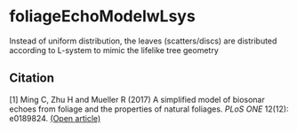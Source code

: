# foliageEchoModelwLsys
Instead of uniform distribution, the leaves (scatters/discs) are distributed according to L-system to mimic the lifelike tree geometry

## Citation
[1] Ming C, Zhu H and Mueller R (2017) A simplified model of biosonar echoes from foliage and the
properties of natural foliages. *PLoS ONE* 12(12): e0189824. [(Open article)](https://journals.plos.org/plosone/article/file?type=printable&id=10.1371/journal.pone.0189824)
